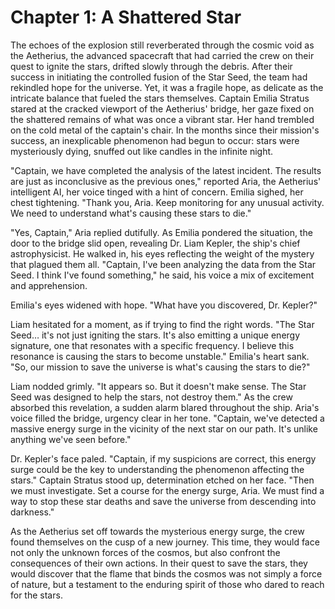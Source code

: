 # Chapter 1: A Shattered Star

The echoes of the explosion still reverberated through the cosmic void as the Aetherius, the advanced spacecraft that had carried the crew on their quest to ignite the stars, drifted slowly through the debris. After their success in initiating the controlled fusion of the Star Seed, the team had rekindled hope for the universe. Yet, it was a fragile hope, as delicate as the intricate balance that fueled the stars themselves.
Captain Emilia Stratus stared at the cracked viewport of the Aetherius' bridge, her gaze fixed on the shattered remains of what was once a vibrant star. Her hand trembled on the cold metal of the captain's chair. In the months since their mission's success, an inexplicable phenomenon had begun to occur: stars were mysteriously dying, snuffed out like candles in the infinite night.

"Captain, we have completed the analysis of the latest incident. The results are just as inconclusive as the previous ones," reported Aria, the Aetherius' intelligent AI, her voice tinged with a hint of concern.
Emilia sighed, her chest tightening. "Thank you, Aria. Keep monitoring for any unusual activity. We need to understand what's causing these stars to die."

"Yes, Captain," Aria replied dutifully.
As Emilia pondered the situation, the door to the bridge slid open, revealing Dr. Liam Kepler, the ship's chief astrophysicist. He walked in, his eyes reflecting the weight of the mystery that plagued them all.
"Captain, I've been analyzing the data from the Star Seed. I think I've found something," he said, his voice a mix of excitement and apprehension.

Emilia's eyes widened with hope. "What have you discovered, Dr. Kepler?"

Liam hesitated for a moment, as if trying to find the right words. "The Star Seed… it's not just igniting the stars. It's also emitting a unique energy signature, one that resonates with a specific frequency. I believe this resonance is causing the stars to become unstable."
Emilia's heart sank. "So, our mission to save the universe is what's causing the stars to die?"

Liam nodded grimly. "It appears so. But it doesn't make sense. The Star Seed was designed to help the stars, not destroy them."
As the crew absorbed this revelation, a sudden alarm blared throughout the ship. Aria's voice filled the bridge, urgency clear in her tone. "Captain, we've detected a massive energy surge in the vicinity of the next star on our path. It's unlike anything we've seen before."

Dr. Kepler's face paled. "Captain, if my suspicions are correct, this energy surge could be the key to understanding the phenomenon affecting the stars."
Captain Stratus stood up, determination etched on her face. "Then we must investigate. Set a course for the energy surge, Aria. We must find a way to stop these star deaths and save the universe from descending into darkness."

As the Aetherius set off towards the mysterious energy surge, the crew found themselves on the cusp of a new journey. This time, they would face not only the unknown forces of the cosmos, but also confront the consequences of their own actions. In their quest to save the stars, they would discover that the flame that binds the cosmos was not simply a force of nature, but a testament to the enduring spirit of those who dared to reach for the stars.
